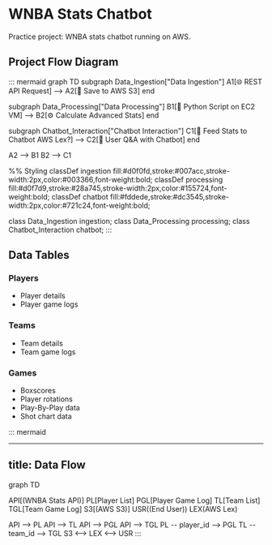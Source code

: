 # WNBA Stats Chatbot

Practice project: WNBA stats chatbot running on AWS.

## Project Flow Diagram

::: mermaid
graph TD
  subgraph Data_Ingestion["Data Ingestion"]
    A1[🌐 REST API Request] --> A2[💾 Save to AWS S3]
  end

  subgraph Data_Processing["Data Processing"]
    B1[🐍 Python Script on EC2 VM] --> B2[⚙️ Calculate Advanced Stats]
  end

  subgraph Chatbot_Interaction["Chatbot Interaction"]
    C1[🤖 Feed Stats to Chatbot AWS Lex?] --> C2[👤 User Q&A with Chatbot]
  end

  A2 --> B1
  B2 --> C1

  %% Styling
  classDef ingestion fill:#d0f0fd,stroke:#007acc,stroke-width:2px,color:#003366,font-weight:bold;
  classDef processing fill:#d0f7d9,stroke:#28a745,stroke-width:2px,color:#155724,font-weight:bold;
  classDef chatbot fill:#fddede,stroke:#dc3545,stroke-width:2px,color:#721c24,font-weight:bold;

  class Data_Ingestion ingestion;
  class Data_Processing processing;
  class Chatbot_Interaction chatbot;
:::

## Data Tables

### Players

* Player details
* Player game logs

### Teams

* Team details
* Team game logs

### Games

* Boxscores
* Player rotations
* Play-By-Play data
* Shot chart data

::: mermaid

---
title: Data Flow
---
graph TD

API[(WNBA Stats API)]
PL[Player List]
PGL[Player Game Log]
TL[Team List]
TGL[Team Game Log]
S3[(AWS S3)]
USR((End User))
LEX(AWS Lex)

API --> PL
API --> TL
API --> PGL
API --> TGL
PL -- player_id --> PGL
TL -- team_id --> TGL
S3 <--> LEX <--> USR
:::
